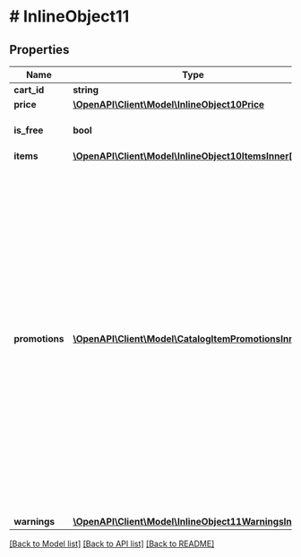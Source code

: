 # # InlineObject11

## Properties

Name | Type | Description | Notes
------------ | ------------- | ------------- | -------------
**cart_id** | **string** | Cart ID. | [optional]
**price** | [**\OpenAPI\Client\Model\InlineObject10Price**](InlineObject10Price.md) |  | [optional]
**is_free** | **bool** | If &#x60;true&#x60;, a cart is free. | [optional] [default to false]
**items** | [**\OpenAPI\Client\Model\InlineObject10ItemsInner[]**](InlineObject10ItemsInner.md) |  | [optional]
**promotions** | [**\OpenAPI\Client\Model\CatalogItemPromotionsInner[]**](CatalogItemPromotionsInner.md) | Applied promotions for the entire cart. The array is returned in the following cases:  * A promotion affects the total cart amount, such as a promo code with the **Discount on purchase setting**.  * A promotion adds bonus items to the cart.  If no order-level promotions are applied, an empty array is returned. | [optional]
**warnings** | [**\OpenAPI\Client\Model\InlineObject11WarningsInner[]**](InlineObject11WarningsInner.md) |  | [optional]

[[Back to Model list]](../../README.md#models) [[Back to API list]](../../README.md#endpoints) [[Back to README]](../../README.md)
